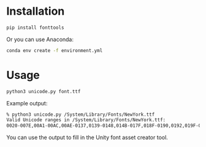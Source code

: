 # Installation

``` bash
pip install fonttools
```

Or you can use Anaconda:

```bash
conda env create -f environment.yml
```

# Usage

```bash
python3 unicode.py font.ttf
```

Example output:

```bash
% python3 unicode.py /System/Library/Fonts/NewYork.ttf
Valid Unicode ranges in /System/Library/Fonts/NewYork.ttf:
0020-007E,00A1-00AC,00AE-0137,0139-0148,014B-017F,018F-0190,0192,019F-01A1,01AF-01B0,01C4-01E3,01E5-01ED,01EF,01F1-01F5,01F8-021B,021E-021F,0225-0233,0237,0241-0242,0250-02B4,02B6-02BC,02C6-02C8,02CC,02D0,02D8-02DE,02E0-02E9,0300-0304,0306-030C,030F,0311,031B,031F-0320,0323-032A,032C-0332,034E,0358,035C-035F,0361,0374-0375,0384-038A,038C,038E-03A1,03A3-03CE,0400-045F,0462-0463,0473-0477,048A-04B4,04B6-04FF,0510-0513,051C-051D,0524-0527,052E-052F,0E3F,1E00-1E99,1E9E,1EA0-1EF9,2010-2014,2018-201A,201C-201E,2020-2022,2026-2027,2030-2034,2038-203A,2043-2044,2057,20A1-20AE,20B1-20B5,20B8-20BA,20BC-20BF,20DD,2116-2117,2120,2122,2126,212A-212B,2153,2160-216F,2202,2206-2207,220F,2211-2212,2219-221A,221E,222B,2236,223C,2248,2260-2262,2264-2265,22C5,25CA,25E6,2C71,2E31,A7AE,1F16A-1F16B
```

You can use the output to fill in the Unity font asset creator tool.
